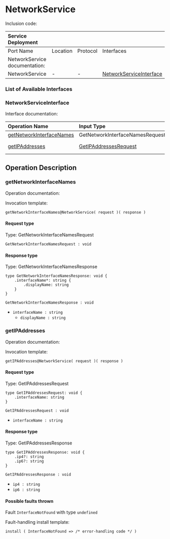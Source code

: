 <!-- cSpell:disable -->
<!-- markdownlint-disable -->
<!-- editorconfig-checker-disable -->

# NetworkService

Inclusion code: 

| Service Deployment            |          |          |                                                                       |
|:------------------------------|:---------|:---------|:----------------------------------------------------------------------|
| Port Name                     | Location | Protocol | Interfaces                                                            |
| NetworkService documentation: |          |          |                                                                       |
| NetworkService                | -        | -        | [NetworkServiceInterface](network_service.md#NetworkServiceInterface) |

### List of Available Interfaces

### NetworkServiceInterface <a id="NetworkServiceInterface"></a>

Interface documentation:

| Operation Name                                                          | Input Type                                                        | Output Type                                                                             | Faults                           |
|:------------------------------------------------------------------------|:------------------------------------------------------------------|:----------------------------------------------------------------------------------------|:---------------------------------|
| [getNetworkInterfaceNames](network_service.md#getNetworkInterfaceNames) | GetNetworkInterfaceNamesRequest                                   | [GetNetworkInterfaceNamesResponse](network_service.md#GetNetworkInterfaceNamesResponse) |                                  |
| [getIPAddresses](network_service.md#getIPAddresses)                     | [GetIPAddressesRequest](network_service.md#GetIPAddressesRequest) | [GetIPAddressesResponse](network_service.md#GetIPAddressesResponse)                     | InterfaceNotFound\( undefined \) |

## Operation Description

### getNetworkInterfaceNames <a id="getNetworkInterfaceNames"></a>

Operation documentation:

Invocation template:

```jolie
getNetworkInterfaceNames@NetworkService( request )( response )
```

#### Request type

Type: GetNetworkInterfaceNamesRequest

`GetNetworkInterfaceNamesRequest : void`

#### Response type <a id="GetNetworkInterfaceNamesResponse"></a>

Type: GetNetworkInterfaceNamesResponse

```jolie
type GetNetworkInterfaceNamesResponse: void {
    .interfaceName*: string {
        .displayName: string
    }
}
```

`GetNetworkInterfaceNamesResponse : void`

* `interfaceName : string`
  * `displayName : string`

### getIPAddresses <a id="getIPAddresses"></a>

Operation documentation:

Invocation template:

```jolie
getIPAddresses@NetworkService( request )( response )
```

#### Request type <a id="GetIPAddressesRequest"></a>

Type: GetIPAddressesRequest

```jolie
type GetIPAddressesRequest: void {
    .interfaceName: string
}
```

`GetIPAddressesRequest : void`

* `interfaceName : string`

#### Response type <a id="GetIPAddressesResponse"></a>

Type: GetIPAddressesResponse

```jolie
type GetIPAddressesResponse: void {
    .ip4?: string
    .ip6?: string
}
```

`GetIPAddressesResponse : void`

* `ip4 : string`
* `ip6 : string`

#### Possible faults thrown

Fault `InterfaceNotFound` with type `undefined`

Fault-handling install template:

```jolie
install ( InterfaceNotFound => /* error-handling code */ )
```

